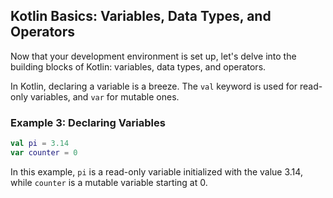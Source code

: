 ## Kotlin Basics: Variables, Data Types, and Operators
Now that your development environment is set up, let's delve into the building blocks of Kotlin: variables, data types, and operators.

In Kotlin, declaring a variable is a breeze. The `val` keyword is used for read-only variables, and `var` for mutable ones. 

### Example 3: Declaring Variables 
```kotlin 
val pi = 3.14 
var counter = 0
```

In this example, `pi` is a read-only variable initialized with the value 3.14, while `counter` is a mutable variable starting at 0.